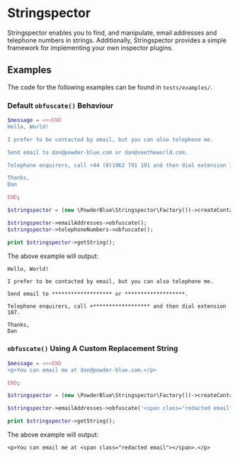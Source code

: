 # Stringspector

Stringspector enables you to find, and manipulate, email addresses and telephone numbers in strings.  Additionally, 
Stringspector provides a simple framework for implementing your own inspector plugins.

## Examples

The code for the following examples can be found in `tests/examples/`.

### Default `obfuscate()` Behaviour

```php
$message = <<<END
Hello, World!

I prefer to be contacted by email, but you can also telephone me.

Send email to dan@powder-blue.com or dan@seetheworld.com.

Telephone enquirers, call +44 (0)1962 791 191 and then dial extension 107.

Thanks,
Dan

END;

$stringspector = (new \PowderBlue\Stringspector\Factory())->createContactDetailsObfuscator($message);

$stringspector->emailAddresses->obfuscate();
$stringspector->telephoneNumbers->obfuscate();

print $stringspector->getString();
```

The above example will output:

```
Hello, World!

I prefer to be contacted by email, but you can also telephone me.

Send email to ******************* or *******************.

Telephone enquirers, call +****************** and then dial extension 107.

Thanks,
Dan
```

### `obfuscate()` Using A Custom Replacement String

```php
$message = <<<END
<p>You can email me at dan@powder-blue.com.</p>

END;

$stringspector = (new \PowderBlue\Stringspector\Factory())->createContactDetailsObfuscator($message);

$stringspector->emailAddresses->obfuscate('<span class="redacted email"></span>');

print $stringspector->getString();
```

The above example will output:

```
<p>You can email me at <span class="redacted email"></span>.</p>
```
